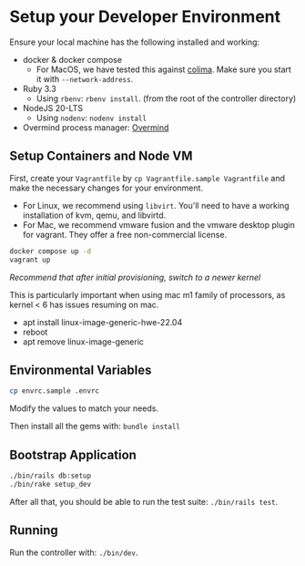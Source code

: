 # Setup your Developer Environment

Ensure your local machine has the following installed and working:

  - docker & docker compose
    - For MacOS, we have tested this against [colima](https://github.com/abiosoft/colima). Make sure you start it with `--network-address`.
  - Ruby 3.3
    - Using `rbenv`: `rbenv install`. (from the root of the controller directory)
  - NodeJS 20-LTS
    - Using `nodenv`: `nodenv install`
  - Overmind process manager: [Overmind](https://github.com/DarthSim/overmind)


## Setup Containers and Node VM

First, create your `Vagrantfile` by `cp Vagrantfile.sample Vagrantfile` and make the necessary changes for your environment.

 - For Linux, we recommend using `libvirt`. You'll need to have a working installation of kvm, qemu, and libvirtd.
 - For Mac, we recommend vmware fusion and the vmware desktop plugin for vagrant. They offer a free non-commercial license.

```bash
docker compose up -d
vagrant up
```

_Recommend that after initial provisioning, switch to a newer kernel_

This is particularly important when using mac m1 family of processors, as kernel < 6 has issues resuming on mac.

  - apt install linux-image-generic-hwe-22.04
  - reboot
  - apt remove linux-image-generic

## Environmental Variables

```bash
cp envrc.sample .envrc
```

Modify the values to match your needs.

Then install all the gems with: `bundle install`

## Bootstrap Application

```bash
./bin/rails db:setup
./bin/rake setup_dev
```

After all that, you should be able to run the test suite: `./bin/rails test`.

## Running

Run the controller with: `./bin/dev`.


